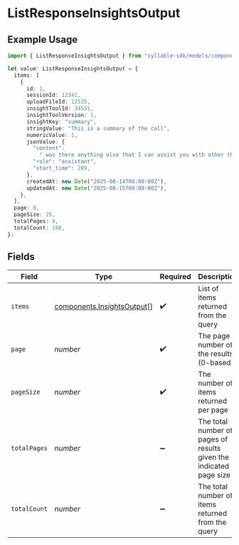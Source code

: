 # ListResponseInsightsOutput

## Example Usage

```typescript
import { ListResponseInsightsOutput } from "syllable-sdk/models/components";

let value: ListResponseInsightsOutput = {
  items: [
    {
      id: 1,
      sessionId: 12341,
      uploadFileId: 12535,
      insightToolId: 34531,
      insightToolVersion: 1,
      insightKey: "summary",
      stringValue: "This is a summary of the call",
      numericValue: 1,
      jsonValue: {
        "content":
          " was there anything else that I can assist you with other than this",
        "role": "assistant",
        "start_time": 289,
      },
      createdAt: new Date("2025-08-14T00:00:00Z"),
      updatedAt: new Date("2025-08-15T00:00:00Z"),
    },
  ],
  page: 0,
  pageSize: 25,
  totalPages: 4,
  totalCount: 100,
};
```

## Fields

| Field                                                                    | Type                                                                     | Required                                                                 | Description                                                              | Example                                                                  |
| ------------------------------------------------------------------------ | ------------------------------------------------------------------------ | ------------------------------------------------------------------------ | ------------------------------------------------------------------------ | ------------------------------------------------------------------------ |
| `items`                                                                  | [components.InsightsOutput](../../models/components/insightsoutput.md)[] | :heavy_check_mark:                                                       | List of items returned from the query                                    |                                                                          |
| `page`                                                                   | *number*                                                                 | :heavy_check_mark:                                                       | The page number of the results (0-based)                                 | 0                                                                        |
| `pageSize`                                                               | *number*                                                                 | :heavy_check_mark:                                                       | The number of items returned per page                                    | 25                                                                       |
| `totalPages`                                                             | *number*                                                                 | :heavy_minus_sign:                                                       | The total number of pages of results given the indicated page size       | 4                                                                        |
| `totalCount`                                                             | *number*                                                                 | :heavy_minus_sign:                                                       | The total number of items returned from the query                        | 100                                                                      |